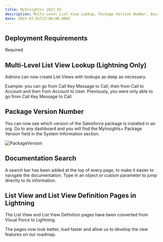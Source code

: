 ```yaml
---
title: MyInsights+ 2022 R2
description: Multi-Level List View Lookup, Package Version Number, Documentation Search
date: 2022-07-01T23:00:00.000Z
---
```


## Deployment Requirements

<feature-badges package zip>Required</feature-badges>

## Multi-Level List View Lookup (Lightning Only)

Admins can now create List Views with lookups as deep as necessary.

Example: you can go from Call Key Message to Call, then from Call to Account and then from Account to User. Previously, you were only able to go from Call Key Message to Call.

## Package Version Number

You can now see which version of the Salesforce package is installed in an org. Go to any dashboard and you will find the MyInsights+ Package Version field in the System Information section.

![PackageVersion](/static/img/release-2022R2-package-version.png "Package Version")

## Documentation Search

A search bar has been added at the top of every page, to make it easier to navigate the documentation. Type in an object or custom parameter to jump directly to its information.

## List View and List View Definition Pages in Lightning

The List View and List View Definition pages have been converted from Visual Force to Lightning.

The pages now look better, load faster and allow us to develop the new features on our roadmap.
